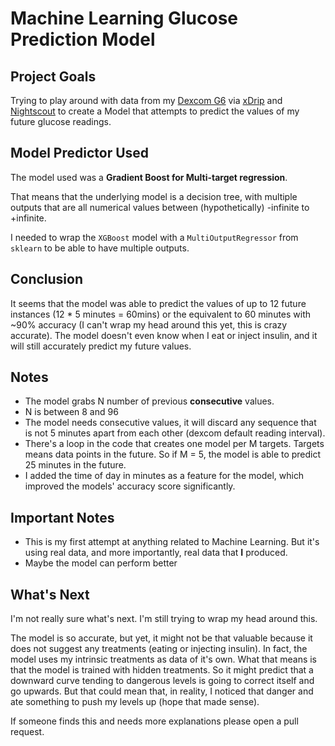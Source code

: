 # Machine Learning Glucose Prediction Model
## Project Goals
Trying to play around with data from my [Dexcom G6](https://www.dexcom.com/en-CA/en-ca-dexcom-g6-cgm-system) via [xDrip](https://github.com/NightscoutFoundation/xDrip) and [Nightscout](https://nightscout.github.io/) to create a Model
that attempts to predict the values of my future glucose readings.

## Model Predictor Used
The model used was a **Gradient Boost for Multi-target regression**.

That means that the underlying model is a decision tree, with multiple outputs that are all numerical values between (hypothetically) -infinite to +infinite.

I needed to wrap the `XGBoost` model with a `MultiOutputRegressor` from `sklearn` to be able to have multiple outputs.

## Conclusion

It seems that the model was able to predict the values of up to 12 future instances
(12 * 5 minutes = 60mins) or the equivalent to 60 minutes with ~90% accuracy (I can't wrap
my head around this yet, this is crazy accurate). The model doesn't even know when I eat or inject insulin,
and it will still accurately predict my future values.

## Notes
- The model grabs N number of previous **consecutive** values.
- N is between 8 and 96
- The model needs consecutive values, it will discard any sequence that is not 5 minutes apart from each other (dexcom default reading interval).
- There's a loop in the code that creates one model per M targets. Targets means data points in the future. So if M = 5, the model is able to predict 25 minutes in the future.
- I added the time of day in minutes as a feature for the model, which improved the models' accuracy score significantly.

## Important Notes
- This is my first attempt at anything related to Machine Learning. But it's using real data, and more importantly, real data that **I** produced.
- Maybe the model can perform better

## What's Next
I'm not really sure what's next. I'm still trying to wrap my head around this.

The model is so accurate, but yet, it might not be that valuable because it does not suggest any treatments (eating or injecting insulin). In fact, the model uses my intrinsic treatments as data of it's own. What that means is that the model is trained with hidden treatments. So it might predict that a downward curve tending to dangerous levels is going to correct itself and go upwards. But that could mean that, in reality, I noticed that danger and ate something to push my levels up (hope that made sense).

If someone finds this and needs more explanations please open a pull request.